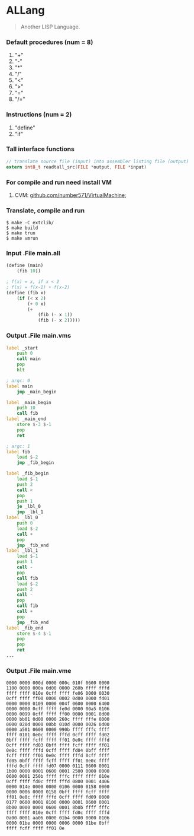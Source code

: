 # ALLang
> Another LISP Language.

### Default procedures (num = 8)
1. "+"
2. "-"
3. "*"
4. "/"
5. "<"
6. ">"
7. "="
8. "/="

### Instructions (num = 2)
1. "define"
2. "if"

### Tall interface functions
```c
// translate source file (input) into assembler listing file (output)
extern int8_t readtall_src(FILE *output, FILE *input)
```

### For compile and run need install VM
1. CVM: [github.com/number571/VirtualMachine](https://github.com/number571/VirtualMachine);

### Translate, compile and run
```
$ make -C extclib/
$ make build
$ make trun
$ make vmrun
```

### Input .File main.all
```scheme
(define (main)
    (fib 10))

; f(x) = x, if x < 2
; f(x) = f(x-1) + f(x-2)
(define (fib x)
    (if (< x 2)
        (+ 0 x)
        (+ 
            (fib (- x 1)) 
            (fib (- x 2)))))
```

### Output .File main.vms
```asm
label _start
    push 0
    call main
    pop
    hlt

; argc: 0
label main
    jmp _main_begin

label _main_begin
    push 10
    call fib
label _main_end
    store $-3 $-1
    pop
    ret

; argc: 1
label fib
    load $-2
    jmp _fib_begin

label _fib_begin
    load $-1
    push 2
    call <
    pop
    push 1
    je _lbl_0
    jmp _lbl_1
label _lbl_0
    push 0
    load $-2
    call +
    pop
    jmp _fib_end
label _lbl_1
    load $-1
    push 1
    call -
    pop
    call fib
    load $-2
    push 2
    call -
    pop
    call fib
    call +
    pop
    jmp _fib_end
label _fib_end
    store $-4 $-1
    pop
    pop
    ret
...
```

### Output .File main.vme
```
0000 0000 000d 0000 000c 010f 0600 0000
1100 0000 000a 0d00 0000 260b ffff fffd
ffff ffff 010e 0cff ffff fe06 0000 0030
0cff ffff ff00 0000 0002 0d00 0000 fd01
0000 0000 0109 0000 004f 0600 0000 6400
0000 0000 0cff ffff fe0d 0000 00a5 0106
0000 0099 0cff ffff ff00 0000 0001 0d00
0000 bb01 0d00 0000 260c ffff fffe 0000
0000 020d 0000 00bb 010d 0000 0026 0d00
0000 a501 0600 0000 990b ffff fffc ffff
ffff 0101 0e0c ffff fffd 0cff ffff fd02
0bff ffff fcff ffff ff01 0e0c ffff fffd
0cff ffff fd03 0bff ffff fcff ffff ff01
0e0c ffff fffd 0cff ffff fd04 0bff ffff
fcff ffff ff01 0e0c ffff fffd 0cff ffff
fd05 0bff ffff fcff ffff ff01 0e0c ffff
fffd 0cff ffff fd07 0000 0111 0600 0001
1b00 0000 0001 0600 0001 2500 0000 0000
0600 0001 250b ffff fffc ffff ffff 010e
0cff ffff fd0c ffff fffd 0800 0001 4406
0000 014e 0000 0000 0106 0000 0158 0000
0000 0006 0000 0158 0bff ffff fcff ffff
ff01 0e0c ffff fffd 0cff ffff fd09 0000
0177 0600 0001 8100 0000 0001 0600 0001
8b00 0000 0000 0600 0001 8b0b ffff fffc
ffff ffff 010e 0cff ffff fd0c ffff fffd
0a00 0001 aa06 0000 01b4 0000 0000 0106
0000 01be 0000 0000 0006 0000 01be 0bff
ffff fcff ffff ff01 0e
```
